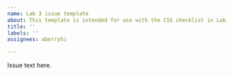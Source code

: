 ```yaml
---
name: Lab 3 issue template
about: This template is intended for use with the CSS checklist in Lab 3
title: ''
labels: ''
assignees: aberryhi

---
```


Issue text here.

